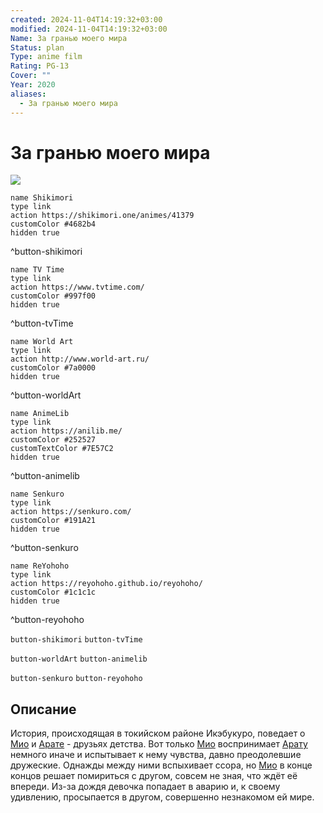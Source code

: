 ```yaml
---
created: 2024-11-04T14:19:32+03:00
modified: 2024-11-04T14:19:32+03:00
Name: За гранью моего мира
Status: plan
Type: anime film
Rating: PG-13
Cover: ""
Year: 2020
aliases:
  - За гранью моего мира
---
```


# За гранью моего мира

![](https://nyaa.shikimori.one/uploads/poster/animes/41379/b8d75ba9df223aae0c061c4f37e9129a.jpeg)

```button
name Shikimori
type link
action https://shikimori.one/animes/41379
customColor #4682b4
hidden true
```
^button-shikimori

```button
name TV Time
type link
action https://www.tvtime.com/
customColor #997f00
hidden true
```
^button-tvTime

```button
name World Art
type link
action http://www.world-art.ru/
customColor #7a0000
hidden true
```
^button-worldArt

```button
name AnimeLib
type link
action https://anilib.me/
customColor #252527
customTextColor #7E57C2
hidden true
```
^button-animelib

```button
name Senkuro
type link
action https://senkuro.com/
customColor #191A21
hidden true
```
^button-senkuro

```button
name ReYohoho
type link
action https://reyohoho.github.io/reyohoho/
customColor #1c1c1c
hidden true
```
^button-reyohoho

`button-shikimori` `button-tvTime`

`button-worldArt` `button-animelib`

`button-senkuro` `button-reyohoho`

## Описание

История, происходящая в токийском районе Икэбукуро, поведает о [Мио](https://shikimori.one/characters/179037-mio-miyamasu) и [Арате](https://shikimori.one/characters/179038-arata-kishimo) - друзьях детства. Вот только [Мио](https://shikimori.one/characters/179037-mio-miyamasu) воспринимает [Арату](https://shikimori.one/characters/179038-arata-kishimo) немного иначе и испытывает к нему чувства, давно преодолевшие дружеские. Однажды между ними вспыхивает ссора, но [Мио](https://shikimori.one/characters/179037-mio-miyamasu) в конце концов решает помириться с другом, совсем не зная, что ждёт её впереди. Из-за дождя девочка попадает в аварию и, к своему удивлению, просыпается в другом, совершенно незнакомом ей мире.

